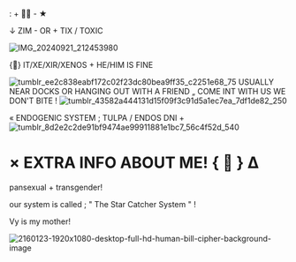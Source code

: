  : + 🦩🐾 - ★

↓ ZIM - OR + TIX / TOXIC

![IMG_20240921_212453980](https://github.com/user-attachments/assets/77f77310-91b7-4713-8ed5-74d18930ab81)

{🐾} IT/XE/XIR/XENOS + HE/HIM IS FINE

![tumblr_ee2c838eabf172c02f23dc80bea9ff35_c2251e68_75](https://github.com/user-attachments/assets/82983c35-d8ad-48b9-9a44-04730adcf2ce) USUALLY NEAR DOCKS OR HANGING OUT WITH A FRIEND „ COME INT WITH US WE DON'T BITE ! ![tumblr_43582a444131d15f09f3c91d5a1ec7ea_7df1de82_250](https://github.com/user-attachments/assets/2a0982c4-1203-4420-bebf-3c44485417d2)

« ENDOGENIC SYSTEM ; TULPA / ENDOS DNI + 
![tumblr_8d2e2c2de91bf9474ae99911881e1bc7_56c4f52d_540](https://github.com/user-attachments/assets/7d8619ca-217a-408d-ad11-9881081eda51)

# × EXTRA INFO ABOUT ME! { 🦩 } ∆
pansexual + transgender! 

our system is called ; " The Star Catcher System " ! 

Vy is my mother! 

![2160123-1920x1080-desktop-full-hd-human-bill-cipher-background-image](https://github.com/user-attachments/assets/b8a2d32a-3d1e-4383-b431-c70e0b288d3c)

